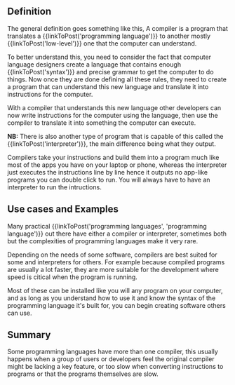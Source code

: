 ## Definition
The general definition goes something like this, A compiler is a program that translates a {{linkToPost('programming language')}} to another mostly {{linkToPost('low-level')}} one that the computer can understand.

To better understand this, you need to consider the fact that computer language designers create a language that contains enough {{linkToPost('syntax')}} and precise grammar to get the computer to do things. Now once they are done defining all these rules, they need to create a program that can understand this new language and translate it into instructions for the computer.

With a compiler that understands this new language other developers can now write instructions for the computer using the language, then use the compiler to translate it into something the computer can execute. 

**NB:** There is also another type of program that is capable of this called the {{linkToPost('interpreter')}},  the main difference being what they output. 

Compilers take your instructions and build them into a program much like most of the apps you have on your laptop or phone, whereas the interpreter just executes the instructions line by line hence it outputs no app-like programs you can double click to run. You will always have to have an interpreter to run the intructions.



## Use cases and Examples
Many practical {{linkToPost('programming languages', 'programming language')}} out there have either a compiler or interpreter, sometimes both but the complexities of programming languages make it very rare.

Depending on the needs of some software, compilers are best suited for some and interpreters for others. For example because compiled programs are usually a lot faster, they are more suitable for the development where speed is citical when the program is running.

Most of these can be installed like you will any program on your computer, and as long as you understand how to use it and know the syntax of the programming language it's built for, you can begin creating software others can use.

## Summary
Some programming languages have more than one compiler, this usually happens when a group of users or developers feel the original compiler might be lacking a key feature, or too slow when converting instructions to programs or that the programs themselves are slow.